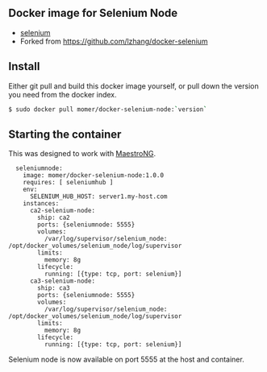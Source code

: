 ## Docker image for Selenium Node

* [selenium](http://docs.seleniumhq.org/)
* Forked from https://github.com/lzhang/docker-selenium

## Install

Either git pull and build this docker image yourself, or pull down the version you need from the docker index.

```sh
$ sudo docker pull momer/docker-selenium-node:`version`
```

## Starting the container

This was designed to work with [MaestroNG](https://github.com/signalfuse/maestro-ng). 

```
  seleniumnode:
    image: momer/docker-selenium-node:1.0.0
    requires: [ seleniumhub ]
    env:
      SELENIUM_HUB_HOST: server1.my-host.com
    instances:
      ca2-selenium-node:
        ship: ca2
        ports: {seleniumnode: 5555}
        volumes:
          /var/log/supervisor/selenium_node: /opt/docker_volumes/selenium_node/log/supervisor
        limits:
          memory: 8g
        lifecycle:
          running: [{type: tcp, port: selenium}]
      ca3-selenium-node:
        ship: ca3
        ports: {seleniumnode: 5555}
        volumes:
          /var/log/supervisor/selenium_node: /opt/docker_volumes/selenium_node/log/supervisor
        limits:
          memory: 8g
        lifecycle:
          running: [{type: tcp, port: selenium}]
```

Selenium node is now available on port 5555 at the host and container.
